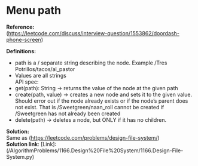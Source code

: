 # Menu path

**Reference:**     
(https://leetcode.com/discuss/interview-question/1553862/doordash-phone-screen)  

**Definitions:**

- path is a / separate string describing the node. Example /Tres Potrillos/tacos/al_pastor  
- Values are all strings  
API spec:  
- get(path): String -> returns the value of the node at the given path  
- create(path, value) -> creates a new node and sets it to the given value. Should error out if the node already exists or if the node’s parent does not exist. That is /Sweetgreen/naan_roll cannot be created if /Sweetgreen has not already been created
- delete(path) -> deletes a node, but ONLY if it has no children.

**Solution:**  
Same as (https://leetcode.com/problems/design-file-system/)   
**Solution link**: [Link]: (/AlgorithmProblems/1166.Design%20File%20System/1166.Design-File-System.py)  